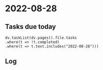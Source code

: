 # 2022-08-28
## Tasks due today
```dataviewjs
dv.taskList(dv.pages().file.tasks
.where(t => !t.completed)
.where(t => t.text.includes("2022-08-28")))
```
## Log
